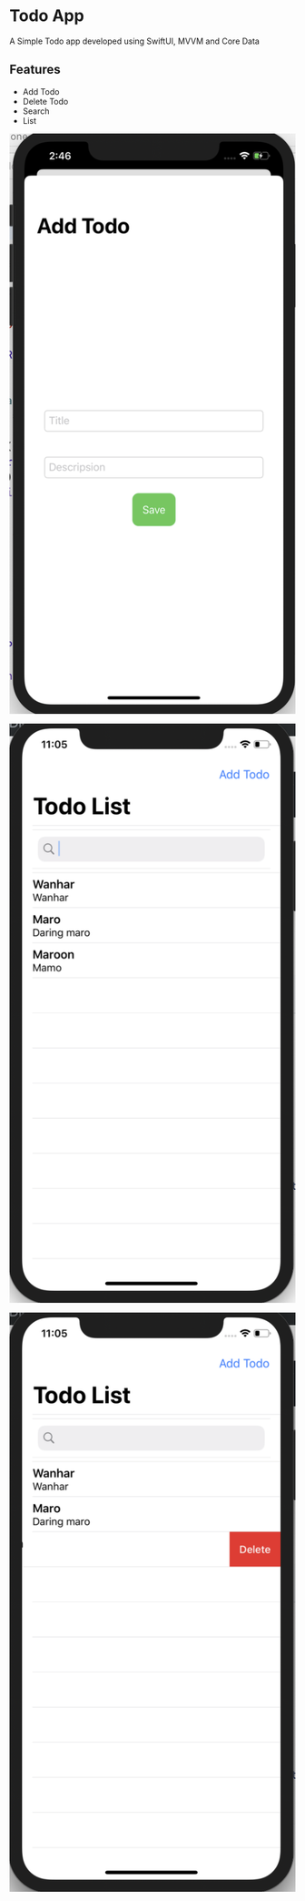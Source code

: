# Todo App
A Simple Todo app developed using SwiftUI, MVVM and Core Data

## Features
* Add Todo <br/>
* Delete Todo <br/>
* Search <br/>
* List <br/>


![alt text](https://github.com/wanharaderta/Todolist-mvvm/blob/master/Todolist/Assets.xcassets/Screen%20Shot%202020-05-23%20at%2014.46.12.imageset/Screen%20Shot%202020-05-23%20at%2014.46.12.png)

![alt text](https://github.com/wanharaderta/Todolist-mvvm/blob/master/Todolist/Assets.xcassets/Screen%20Shot%202020-05-25%20at%2023.05.03.imageset/Screen%20Shot%202020-05-25%20at%2023.05.03.png)

![alt text](https://github.com/wanharaderta/Todolist-mvvm/blob/master/Todolist/Assets.xcassets/Screen%20Shot%202020-05-25%20at%2023.05.09.imageset/Screen%20Shot%202020-05-25%20at%2023.05.09.png)
